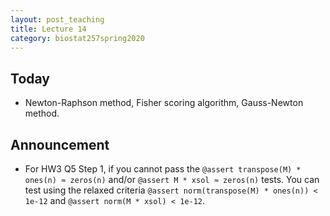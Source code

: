 ```yaml
---
layout: post_teaching
title: Lecture 14
category: biostat257spring2020
---
```


## Today

* Newton-Raphson method, Fisher scoring algorithm, Gauss-Newton method.

## Announcement

* For HW3 Q5 Step 1, if you cannot pass the `@assert transpose(M) * ones(n) ≈ zeros(n)` and/or `@assert M * xsol ≈ zeros(n)` tests. You can test using the relaxed criteria `@assert norm(transpose(M) * ones(n)) < 1e-12` and `@assert norm(M * xsol) < 1e-12`.


